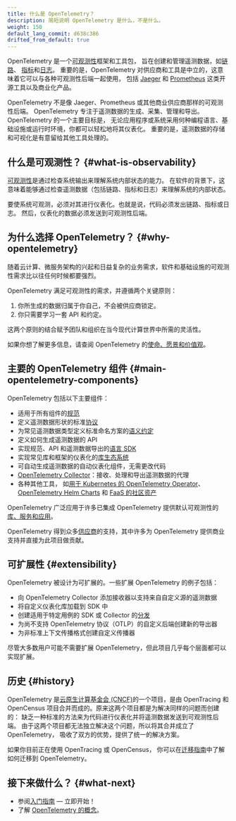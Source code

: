 ```yaml
---
title: 什么是 OpenTelemetry？
description: 简短说明 OpenTelemetry 是什么，不是什么。
weight: 150
default_lang_commit: d638c386
drifted_from_default: true
---
```


OpenTelemetry
是一个[可观测性](/docs/concepts/observability-primer/#what-is-observability)框架和工具包，
旨在创建和管理遥测数据，如[链路](/docs/concepts/signals/traces/)、
[指标](/docs/concepts/signals/metrics/)和[日志](/docs/concepts/signals/logs/)。
重要的是，OpenTelemetry 对供应商和工具是中立的，这意味着它可以与各种可观测性后端一起使用，
包括 [Jaeger](https://www.jaegertracing.io/) 和
[Prometheus](https://prometheus.io/) 这类开源工具以及商业化产品。

OpenTelemetry 不是像 Jaeger、Prometheus 或其他商业供应商那样的可观测性后端。
OpenTelemetry 专注于遥测数据的生成、采集、管理和导出。 OpenTelemetry 的一个主要目标是，
无论应用程序或系统采用何种编程语言、基础设施或运行时环境，你都可以轻松地将其仪表化。
重要的是，遥测数据的存储和可视化是有意留给其他工具处理的。

## 什么是可观测性？ {#what-is-observability}

[可观测性](/docs/concepts/observability-primer/#what-is-observability)是通过检查系统输出来理解系统内部状态的能力。
在软件的背景下，这意味着能够通过检查遥测数据（包括链路、指标和日志）来理解系统的内部状态。

要使系统可观测，必须对其进行仪表化。也就是说，代码必须发出链路、指标或日志。
然后，仪表化的数据必须发送到可观测性后端。

## 为什么选择 OpenTelemetry？ {#why-opentelemetry}

随着云计算、微服务架构的兴起和日益复杂的业务需求，软件和基础设施的可观测性需求比以往任何时候都要强烈。

OpenTelemetry 满足可观测性的需求，并遵循两个关键原则：

1. 你所生成的数据归属于你自己，不会被供应商锁定。
2. 你只需要学习一套 API 和约定。

这两个原则的结合赋予团队和组织在当今现代计算世界中所需的灵活性。

如果你想了解更多信息，请查阅 OpenTelemetry
的[使命、愿景和价值观](/community/mission/)。

## 主要的 OpenTelemetry 组件 {#main-opentelemetry-components}

OpenTelemetry 包括以下主要组件：

- 适用于所有组件的[规范](/docs/specs/otel)
- 定义遥测数据形状的标准[协议](/docs/specs/otlp/)
- 为常见遥测数据类型定义标准命名方案的[语义约定](/docs/specs/semconv/)
- 定义如何生成遥测数据的 API
- 实现规范、API 和遥测数据导出的[语言 SDK](/docs/languages)
- 实现常见库和框架的仪表化的[库生态系统](/ecosystem/registry)
- 可自动生成遥测数据的自动仪表化组件，无需更改代码
- [OpenTelemetry Collector](/docs/collector)：接收、处理和导出遥测数据的代理
- 各种其他工具，
  如[用于 Kubernetes 的 OpenTelemetry Operator](/docs/platforms/kubernetes/operator/)、
  [OpenTelemetry Helm Charts](/docs/platforms/kubernetes/helm/) 和
  [FaaS 的社区资产](/docs/platforms/faas/)

OpenTelemetry 广泛应用于许多已集成 OpenTelemetry
提供默认可观测性的[库、服务和应用](/ecosystem/integrations/)。

OpenTelemetry 得到众多[供应商](/ecosystem/vendors/)的支持，其中许多为
OpenTelemetry 提供商业支持并直接为此项目做贡献。

## 可扩展性 {#extensibility}

OpenTelemetry 被设计为可扩展的。一些扩展 OpenTelemetry 的例子包括：

- 向 OpenTelemetry Collector 添加接收器以支持来自自定义源的遥测数据
- 将自定义仪表化库加载到 SDK 中
- 创建适用于特定用例的 SDK 或 Collector 的[分发](/docs/concepts/distributions/)
- 为尚不支持 OpenTelemetry 协议（OTLP）的自定义后端创建新的导出器
- 为非标准上下文传播格式创建自定义传播器

尽管大多数用户可能不需要扩展 OpenTelemetry，但此项目几乎每个层面都可以实现扩展。

## 历史 {#history}

OpenTelemetry 是[云原生计算基金会 (CNCF)](https://www.cncf.io)的一个项目，是由
OpenTracing 和 OpenCensus 项目合并而成的。原来这两个项目都是为解决同样的问题而创建的：
缺乏一种标准的方法来为代码进行仪表化并将遥测数据发送到可观测性后端。
由于这两个项目都无法独立解决这个问题，所以将其合并成立了 OpenTelemetry，
吸收了双方的优势，提供了统一的解决方案。

如果你目前正在使用 OpenTracing 或 OpenCensus，
你可以在[迁移指南](/docs/migration/)中了解如何迁移到 OpenTelemetry。

## 接下来做什么？ {#what-next}

- 参阅[入门指南](/docs/getting-started/) &mdash; 立即开始！
- 了解 [OpenTelemetry 的概念](/docs/concepts/)。

